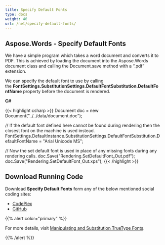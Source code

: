 ```yaml
---
title: Specify Default Fonts
type: docs
weight: 40
url: /net/specify-default-fonts/
---
```


## **Aspose.Words - Specify Default Fonts**

We have a simple program which takes a word document and converts it to PDF. This is achieved by loading the document into the Aspose.Words document class and calling the Document.save method with a “.pdf” extension.

We can specify the default font to use by calling the **FontSettings.SubstitutionSettings.DefaultFontSubstitution.DefaultFontName** property before the document is rendered.

**C#**

{{< highlight csharp >}}
Document doc = new Document("../../data/document.doc");

// If the default font defined here cannot be found during rendering then the closest font on the machine is used instead.
FontSettings.DefaultInstance.SubstitutionSettings.DefaultFontSubstitution.DefaultFontName = "Arial Unicode MS";

// Now the set default font is used in place of any missing fonts during any rendering calls.
doc.Save("Rendering.SetDefaultFont_Out.pdf");
doc.Save("Rendering.SetDefaultFont_Out.xps");
{{< /highlight >}}

## **Download Running Code**

Download **Specify Default Fonts** form any of the below mentioned social coding sites:

- [CodePlex](https://asposenpoi.codeplex.com/downloads/get/1475289)
- [GitHub](https://github.com/aspose-words/Aspose.Words-for-.NET/releases/download/Aspose.Words_Features_Missing_in_NPOI_v_1.0/Specify.Default.Fonts.Aspose.Words.zip)

{{% alert color="primary" %}} 

For more details, visit [Manipulating and Substitution TrueType Fonts](https://docs.aspose.com/words/net/manipulating-and-substitution-truetype-fonts/).

{{% /alert %}}
